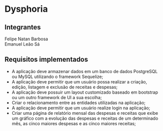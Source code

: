 # Dysphoria

## Integrantes

Felipe Natan Barbosa  
Emanuel Leão Sá

## Requisitos implementados

- A aplicação deve armazenar dados em um banco de dados PostgreSQL ou MySQL utilizando o
framework Sequelize;  
- A aplicação deve permitir que um usuário possa realizar a criação, edição, listagem e exclusão
de receitas e despesas;  
- A aplicação deve possuir um layout customizado baseado em bootstrap ou um outro framework
de UI a sua escolha;  
- Criar o relacionamento entre as entidades utilizadas na aplicação;  
- A aplicação deve permitir que um usuário realize login na aplicação;  
- Criar uma página de relatório mensal das despesas e receitas que exibe um gráfico
com a evolução das despesas e receitas de um determinado mês, as cinco maiores despesas e as cinco maiores
receitas;
